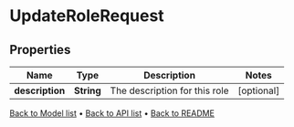

# UpdateRoleRequest


## Properties

| Name | Type | Description | Notes |
|------------ | ------------- | ------------- | -------------|
|**description** | **String** | The description for this role |  [optional] |



[Back to Model list](../README.md#documentation-for-models) &#8226; [Back to API list](../README.md#documentation-for-api-endpoints) &#8226; [Back to README](../README.md)


